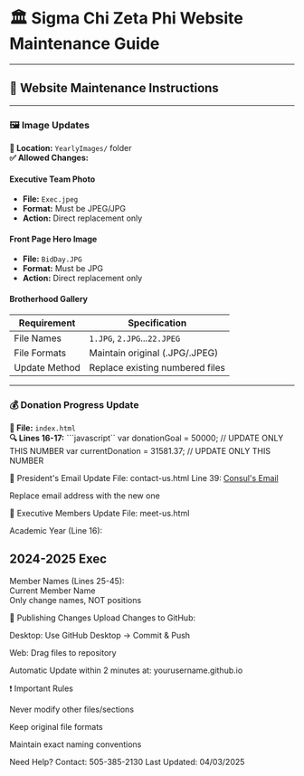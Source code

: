 # 🏛️ Sigma Chi Zeta Phi Website Maintenance Guide

---

## 🌟 **Website Maintenance Instructions**

---

### 🖼️ **Image Updates**
**📍 Location:** `YearlyImages/` folder  
**✅ Allowed Changes:**

#### **Executive Team Photo**
- **File:** `Exec.jpeg`  
- **Format:** Must be JPEG/JPG  
- **Action:** Direct replacement only

#### **Front Page Hero Image**
- **File:** `BidDay.JPG`  
- **Format:** Must be JPG  
- **Action:** Direct replacement only

#### **Brotherhood Gallery**
| Requirement          | Specification              |
|----------------------|----------------------------|
| File Names           | `1.JPG`, `2.JPG`...`22.JPEG` |
| File Formats         | Maintain original (.JPG/.JPEG) |
| Update Method        | Replace existing numbered files |

---

### 💰 **Donation Progress Update**
**📄 File:** `index.html`  
**🔍 Lines 16-17:**
```javascript``
var donationGoal = 50000;     // UPDATE ONLY THIS NUMBER
var currentDonation = 31581.37; // UPDATE ONLY THIS NUMBER

📧 President's Email Update
File: contact-us.html
Line 39:
<a href="mailto:hamiltonchris2pher@gmail.com">Consul's Email</a>

Replace email address with the new one

👥 Executive Members Update
File: meet-us.html

Academic Year (Line 16):
<h2 class="overlay-text">2024-2025 Exec</h2>
Member Names (Lines 25-45):
<div class="exec-name">Current Member Name</div>
Only change names, NOT positions

🚀 Publishing Changes
Upload Changes to GitHub:

Desktop: Use GitHub Desktop → Commit & Push

Web: Drag files to repository

Automatic Update within 2 minutes at:
yourusername.github.io

❗ Important Rules

Never modify other files/sections

Keep original file formats

Maintain exact naming conventions

Need Help? Contact: 505-385-2130
Last Updated: 04/03/2025

